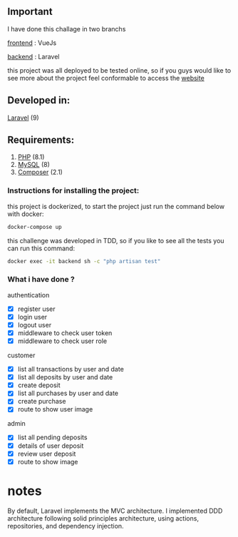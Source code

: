 ## Important

I have done this challage in two branchs

[frontend](https://github.com/lucca257/challenge-turnoverbnb-front) : VueJs

[backend](https://github.com/lucca257/challenge-turnoverbnb-backend) : Laravel


this project was all deployed to be tested online, so if you guys would like to see more about the project feel conformable to access the [website](https://challenge-turnoverbnb-front.vercel.app/)

## Developed in:
[Laravel](https://laravel.com/docs/9.x) (9)

## Requirements:
1. [PHP](https://www.php.net/) (8.1)
2. [MySQL](https://www.mysql.com) (8)
3. [Composer](https://getcomposer.org/) (2.1)

### Instructions for installing the project:

this project is dockerized, to start the project just run the command below with docker:
```sh
docker-compose up
```

this challenge was developed in TDD, so if you like to see all the tests you can run this command:
```bash
docker exec -it backend sh -c "php artisan test"
```

### What i have done ?

authentication
- [x] register user
- [x] login user
- [x] logout user
- [x] middleware to check user token
- [x] middleware to check user role

customer
- [x] list all transactions by user and date
- [x] list all deposits by user and date
- [x] create deposit
- [x] list all purchases by user and date
- [x] create purchase
- [x] route to show user image

admin
- [x] list all pending deposits
- [x] details of user deposit 
- [x] review user deposit
- [x] route to show image

# notes

By default, Laravel implements the MVC architecture. I implemented DDD architecture following solid principles architecture, using actions, repositories, and dependency injection.
